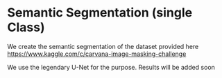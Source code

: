 # Semantic Segmentation (single Class)

We create the semantic segmentation of the dataset provided here https://www.kaggle.com/c/carvana-image-masking-challenge
  

We use the legendary U-Net for the purpose.
Results will be added soon 


